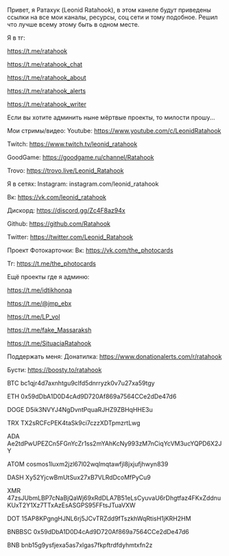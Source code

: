 Привет, я Ратахук (Leonid Ratahook), в этом канеле будут приведены ссылки на все мои каналы, ресурсы, соц сети и тому подобное. Решил что лучше всему этому быть в одном месте.

Я в тг:

https://t.me/ratahook

https://t.me/ratahook_chat

https://t.me/ratahook_about

https://t.me/ratahook_alerts

https://t.me/ratahook_writer

Если вы хотите админить ныне мёртвые проекты, то милости прошу...


Мои стримы/видео:
Youtube: https://www.youtube.com/c/LeonidRatahook

Twitch: https://www.twitch.tv/leonid_ratahook

GoodGame: https://goodgame.ru/channel/Ratahook

Trovo: https://trovo.live/Leonid_Ratahook


Я в сетях:
Instagram: instagram.com/leonid_ratahook

Вк: https://vk.com/leonid_ratahook

Дискорд: https://discord.gg/Zc4F8az94x

Github: https://github.com/Ratahook

Twitter: https://twitter.com/Leonid_Ratahook


Проект Фотокарточки:
Вк: https://vk.com/the_photocards

Тг: https://t.me/the_photocards


Ещё проекты где я админю:

https://t.me/idtikhonqa

https://t.me/@jmp_ebx

https://t.me/LP_vol

https://t.me/fake_Massaraksh

https://t.me/SituaciaRatahook 




Поддержать меня:
Донатилка: https://www.donationalerts.com/r/ratahook

Бусти: https://boosty.to/ratahook

BTC bc1qjr4d7axnhtgu9clfd5dnrryzk0v7u27xa59tgy

ETH 0x59dDbA1D0D4cAd9D720Af869a7564CCe2dDe47d6

DOGE D5ik3NVYJ4NgDvntPquaRJHZ9ZBHqHHE3u

TRX TX2sRCFcPEK4taSk9ci7czzXDTpmzrtLwg

ADA Ae2tdPwUPEZCn5FGnYcZr1ss2mYAhKcNy993zM7nCiqYcVM3ucYQPD6X2JY

ATOM cosmos1luxm2jzl67l02wqlmqtawfjl8jxjufjhwyn839

DASH Xy52YjcwBmUtSux27xB7VLRdDcoMfPyCu9

XMR 47zsJUbmLBP7cNaBjQaWj69xRdDLA7B51eLsCyuvaU6rDhgtfaz4FKxZddnuKUxT2Y1Xz7TTxAzEsASGPS95FFtsJTuaVXW

DOT 15AP8KPgngHJNL6rj5JCvTRZdd9fTszkhWqRtisH1jKRH2HM

BNBBSC 0x59dDbA1D0D4cAd9D720Af869a7564CCe2dDe47d6

BNB bnb15g9ysfjexa5as7xlgas7fkpftrdfdyhmtxfn2z

<!---
Ratahook/Ratahook is a ✨ special ✨ repository because its `README.md` (this file) appears on your GitHub profile.
You can click the Preview link to take a look at your changes.
--->
